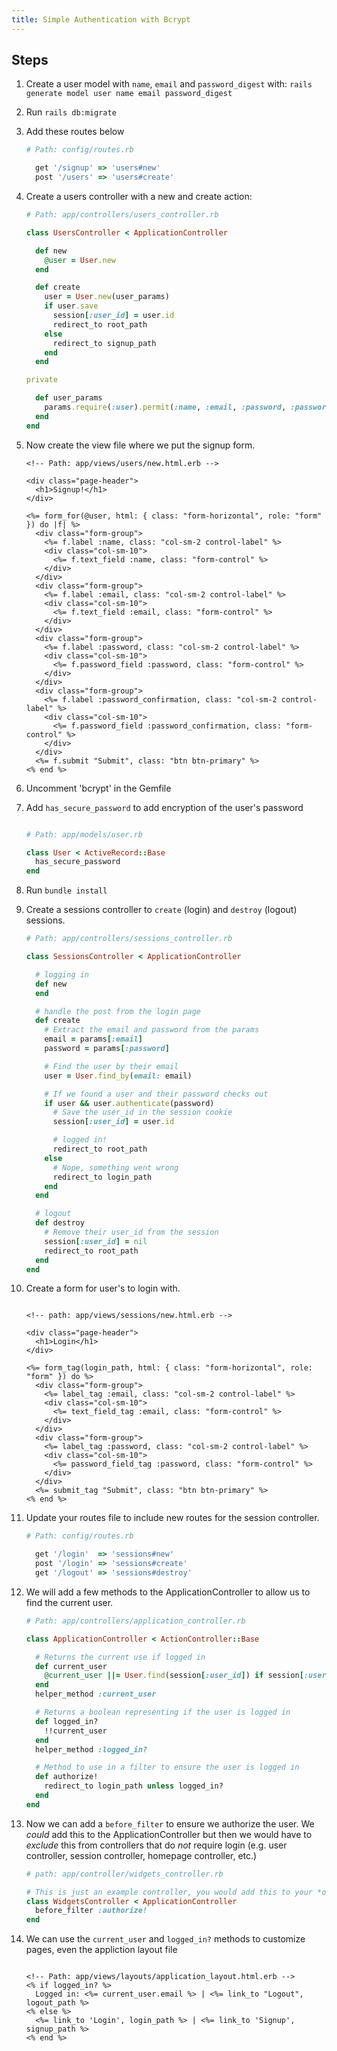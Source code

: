 ```yaml
---
title: Simple Authentication with Bcrypt
---
```


## Steps

1. Create a user model with `name`, `email` and `password_digest` with:
   `rails generate model user name email password_digest`

2. Run `rails db:migrate`

3. Add these routes below

   ```ruby
   # Path: config/routes.rb

     get '/signup' => 'users#new'
     post '/users' => 'users#create'
   ```

4. Create a users controller with a new and create action:

   ```ruby
   # Path: app/controllers/users_controller.rb

   class UsersController < ApplicationController

     def new
       @user = User.new
     end

     def create
       user = User.new(user_params)
       if user.save
         session[:user_id] = user.id
         redirect_to root_path
       else
         redirect_to signup_path
       end
     end

   private

     def user_params
       params.require(:user).permit(:name, :email, :password, :password_confirmation)
     end
   end
   ```

5. Now create the view file where we put the signup form.

   ```HTML+ERB
   <!-- Path: app/views/users/new.html.erb -->

   <div class="page-header">
     <h1>Signup!</h1>
   </div>

   <%= form_for(@user, html: { class: "form-horizontal", role: "form" }) do |f| %>
     <div class="form-group">
       <%= f.label :name, class: "col-sm-2 control-label" %>
       <div class="col-sm-10">
         <%= f.text_field :name, class: "form-control" %>
       </div>
     </div>
     <div class="form-group">
       <%= f.label :email, class: "col-sm-2 control-label" %>
       <div class="col-sm-10">
         <%= f.text_field :email, class: "form-control" %>
       </div>
     </div>
     <div class="form-group">
       <%= f.label :password, class: "col-sm-2 control-label" %>
       <div class="col-sm-10">
         <%= f.password_field :password, class: "form-control" %>
       </div>
     </div>
     <div class="form-group">
       <%= f.label :password_confirmation, class: "col-sm-2 control-label" %>
       <div class="col-sm-10">
         <%= f.password_field :password_confirmation, class: "form-control" %>
       </div>
     </div>
     <%= f.submit "Submit", class: "btn btn-primary" %>
   <% end %>
   ```

6. Uncomment 'bcrypt' in the Gemfile

7. Add `has_secure_password` to add encryption of the user's password

   ```ruby

   # Path: app/models/user.rb

   class User < ActiveRecord::Base
     has_secure_password
   end
   ```

8. Run `bundle install`

9. Create a sessions controller to `create` (login) and `destroy` (logout)
   sessions.

   ```ruby
   # Path: app/controllers/sessions_controller.rb

   class SessionsController < ApplicationController

     # logging in
     def new
     end

     # handle the post from the login page
     def create
       # Extract the email and password from the params
       email = params[:email]
       password = params[:password]

       # Find the user by their email
       user = User.find_by(email: email)

       # If we found a user and their password checks out
       if user && user.authenticate(password)
         # Save the user_id in the session cookie
         session[:user_id] = user.id

         # logged in!
         redirect_to root_path
       else
         # Nope, something went wrong
         redirect_to login_path
       end
     end

     # logout
     def destroy
       # Remove their user_id from the session
       session[:user_id] = nil
       redirect_to root_path
     end
   end
   ```

10. Create a form for user's to login with.

    ```HTML+ERB

    <!-- path: app/views/sessions/new.html.erb -->

    <div class="page-header">
      <h1>Login</h1>
    </div>

    <%= form_tag(login_path, html: { class: "form-horizontal", role: "form" }) do %>
      <div class="form-group">
        <%= label_tag :email, class: "col-sm-2 control-label" %>
        <div class="col-sm-10">
          <%= text_field_tag :email, class: "form-control" %>
        </div>
      </div>
      <div class="form-group">
        <%= label_tag :password, class: "col-sm-2 control-label" %>
        <div class="col-sm-10">
          <%= password_field_tag :password, class: "form-control" %>
        </div>
      </div>
      <%= submit_tag "Submit", class: "btn btn-primary" %>
    <% end %>
    ```

11. Update your routes file to include new routes for the session controller.

    ```ruby
    # Path: config/routes.rb

      get '/login'  => 'sessions#new'
      post '/login' => 'sessions#create'
      get '/logout' => 'sessions#destroy'
    ```

12. We will add a few methods to the ApplicationController to allow us to find
    the current user.

    ```ruby
    # Path: app/controllers/application_controller.rb

    class ApplicationController < ActionController::Base

      # Returns the current use if logged in
      def current_user
        @current_user ||= User.find(session[:user_id]) if session[:user_id]
      end
      helper_method :current_user

      # Returns a boolean representing if the user is logged in
      def logged_in?
        !!current_user
      end
      helper_method :logged_in?

      # Method to use in a filter to ensure the user is logged in
      def authorize!
        redirect_to login_path unless logged_in?
      end
    end
    ```

13. Now we can add a `before_filter` to ensure we authorize the user. We _could_
    add this to the ApplicationController but then we would have to _exclude_
    this from controllers that do _not_ require login (e.g. user controller,
    session controller, homepage controller, etc.)

    ```ruby
    # path: app/controller/widgets_controller.rb

    # This is just an example controller, you would add this to your *own* controller files
    class WidgetsController < ApplicationController
      before_filter :authorize!
    end
    ```

14. We can use the `current_user` and `logged_in?` methods to customize pages,
    even the appliction layout file

    ```HTML+ERB

    <!-- Path: app/views/layouts/application_layout.html.erb -->
    <% if logged_in? %>
      Logged in: <%= current_user.email %> | <%= link_to "Logout", logout_path %>
    <% else %>
      <%= link_to 'Login', login_path %> | <%= link_to 'Signup', signup_path %>
    <% end %>
    ```
